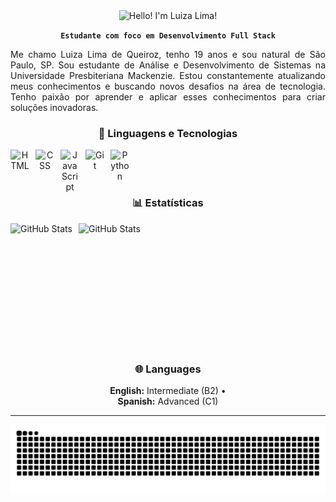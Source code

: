 <div align="center">
 <img src="https://readme-typing-svg.demolab.com?font=Fira+Code&weight=600&size=28&pause=1000&color=FFFFFF&center=true&width=500&lines=Hello!+I'm+Luiza+Lima!+%F0%9F%8C%B7%F0%9F%8E%80" alt="Hello! I'm Luiza Lima!" />
 
**`Estudante com foco em Desenvolvimento Full Stack`**

<p style="text-align: justify;">
Me chamo Luiza Lima de Queiroz, tenho 19 anos e sou natural de São Paulo, SP. Sou estudante de Análise e Desenvolvimento de Sistemas na Universidade Presbiteriana Mackenzie. Estou constantemente atualizando meus conhecimentos e buscando novos desafios na área de tecnologia. Tenho paixão por aprender e aplicar esses conhecimentos para criar soluções inovadoras.
</p>

### 🤖 Linguagens e Tecnologias 

<img 
    align="left" 
    alt="HTML"
    title="HTML" 
    width="30px" 
    style="padding-right: 10px;" 
    src="https://cdn.jsdelivr.net/gh/devicons/devicon@latest/icons/html5/html5-original.svg" 
/>
<img 
    align="left" 
    alt="CSS" 
    title="CSS"
    width="30px" 
    style="padding-right: 10px;" 
    src="https://cdn.jsdelivr.net/gh/devicons/devicon@latest/icons/css3/css3-original.svg" 
/>
<img 
    align="left" 
    alt="JavaScript" 
    title="JavaScript"
    width="30px" 
    style="padding-right: 10px;" 
    src="https://cdn.jsdelivr.net/gh/devicons/devicon@latest/icons/javascript/javascript-original.svg" 
/>
<img 
    align="left" 
    alt="Git" 
    title="Git"
    width="30px" 
    style="padding-right: 10px;" 
    src="https://cdn.jsdelivr.net/gh/devicons/devicon@latest/icons/git/git-original.svg" 
/>
<img 
    align="left" 
    alt="Python" 
    title="Python"
    width="30px" 
    style="padding-right: 10px;" 
    src="https://cdn.jsdelivr.net/gh/devicons/devicon@latest/icons/python/python-original.svg" 
/>

<br/><br/><br/>

### 📊 Estatísticas

<p>
  <img 
    align="left" 
    alt="GitHub Stats" 
    height="200" 
    style="padding-right: 10px;" 
    src="https://github-readme-stats.vercel.app/api?username=LuizaLima05&show_icons=true&theme=dracula&include_all_commits=true&locale=pt-br" 
  />

  <img 
    align="left" 
    alt="GitHub Stats" 
    height="200" 
    src="https://github-readme-stats.vercel.app/api/top-langs/?username=LuizaLima05&theme=dracula&layout=compact&custom_title=Tecnologias&langs_count=9" 
  />
</p>

<br clear="both"/>

### 🌐 Languages

**English:** Intermediate (B2) •  
**Spanish:** Advanced (C1)

---

<picture>
  <source media="(prefers-color-scheme: dark)" srcset="https://raw.githubusercontent.com/LuizaLima05/LuizaLima05/output/github-contribution-grid-snake-dark.svg">
  <source media="(prefers-color-scheme: light)" srcset="https://raw.githubusercontent.com/LuizaLima05/LuizaLima05/output/github-contribution-grid-snake.svg">
  <img alt="github contribution grid snake animation" src="https://raw.githubusercontent.com/LuizaLima05/LuizaLima05/output/github-contribution-grid-snake.svg">
</picture>
